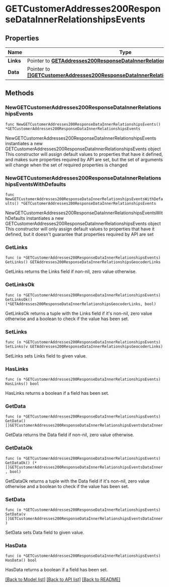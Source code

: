 # GETCustomerAddresses200ResponseDataInnerRelationshipsEvents

## Properties

Name | Type | Description | Notes
------------ | ------------- | ------------- | -------------
**Links** | Pointer to [**GETAddresses200ResponseDataInnerRelationshipsGeocoderLinks**](GETAddresses200ResponseDataInnerRelationshipsGeocoderLinks.md) |  | [optional] 
**Data** | Pointer to [**[]GETCustomerAddresses200ResponseDataInnerRelationshipsEventsDataInner**](GETCustomerAddresses200ResponseDataInnerRelationshipsEventsDataInner.md) |  | [optional] 

## Methods

### NewGETCustomerAddresses200ResponseDataInnerRelationshipsEvents

`func NewGETCustomerAddresses200ResponseDataInnerRelationshipsEvents() *GETCustomerAddresses200ResponseDataInnerRelationshipsEvents`

NewGETCustomerAddresses200ResponseDataInnerRelationshipsEvents instantiates a new GETCustomerAddresses200ResponseDataInnerRelationshipsEvents object
This constructor will assign default values to properties that have it defined,
and makes sure properties required by API are set, but the set of arguments
will change when the set of required properties is changed

### NewGETCustomerAddresses200ResponseDataInnerRelationshipsEventsWithDefaults

`func NewGETCustomerAddresses200ResponseDataInnerRelationshipsEventsWithDefaults() *GETCustomerAddresses200ResponseDataInnerRelationshipsEvents`

NewGETCustomerAddresses200ResponseDataInnerRelationshipsEventsWithDefaults instantiates a new GETCustomerAddresses200ResponseDataInnerRelationshipsEvents object
This constructor will only assign default values to properties that have it defined,
but it doesn't guarantee that properties required by API are set

### GetLinks

`func (o *GETCustomerAddresses200ResponseDataInnerRelationshipsEvents) GetLinks() GETAddresses200ResponseDataInnerRelationshipsGeocoderLinks`

GetLinks returns the Links field if non-nil, zero value otherwise.

### GetLinksOk

`func (o *GETCustomerAddresses200ResponseDataInnerRelationshipsEvents) GetLinksOk() (*GETAddresses200ResponseDataInnerRelationshipsGeocoderLinks, bool)`

GetLinksOk returns a tuple with the Links field if it's non-nil, zero value otherwise
and a boolean to check if the value has been set.

### SetLinks

`func (o *GETCustomerAddresses200ResponseDataInnerRelationshipsEvents) SetLinks(v GETAddresses200ResponseDataInnerRelationshipsGeocoderLinks)`

SetLinks sets Links field to given value.

### HasLinks

`func (o *GETCustomerAddresses200ResponseDataInnerRelationshipsEvents) HasLinks() bool`

HasLinks returns a boolean if a field has been set.

### GetData

`func (o *GETCustomerAddresses200ResponseDataInnerRelationshipsEvents) GetData() []GETCustomerAddresses200ResponseDataInnerRelationshipsEventsDataInner`

GetData returns the Data field if non-nil, zero value otherwise.

### GetDataOk

`func (o *GETCustomerAddresses200ResponseDataInnerRelationshipsEvents) GetDataOk() (*[]GETCustomerAddresses200ResponseDataInnerRelationshipsEventsDataInner, bool)`

GetDataOk returns a tuple with the Data field if it's non-nil, zero value otherwise
and a boolean to check if the value has been set.

### SetData

`func (o *GETCustomerAddresses200ResponseDataInnerRelationshipsEvents) SetData(v []GETCustomerAddresses200ResponseDataInnerRelationshipsEventsDataInner)`

SetData sets Data field to given value.

### HasData

`func (o *GETCustomerAddresses200ResponseDataInnerRelationshipsEvents) HasData() bool`

HasData returns a boolean if a field has been set.


[[Back to Model list]](../README.md#documentation-for-models) [[Back to API list]](../README.md#documentation-for-api-endpoints) [[Back to README]](../README.md)



